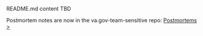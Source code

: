 
README.md content TBD

Postmortem notes are now in the va.gov-team-sensitive repo: [Postmortems >](https://github.com/department-of-veterans-affairs/va.gov-team-sensitive/tree/master/Postmortems)

